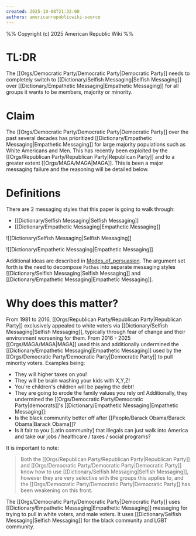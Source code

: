 ```yaml
---
created: 2025-10-08T21:32:00
authors: americanrepublicwiki-source
---
```

%%
Copyright (c) 2025 American Republic Wiki
%%
# TL:DR
The [[Orgs/Democratic Party/Democratic Party|Democratic Party]] needs to completely switch to [[Dictionary/Selfish Messaging|Selfish Messaging]] over [[Dictionary/Empathetic Messaging|Empathetic Messaging]] for all groups it wants to be members, majority or minority. 
# Claim
The [[Orgs/Democratic Party/Democratic Party|Democratic Party]] over the past several decades has prioritized [[Dictionary/Empathetic Messaging|Empathetic Messaging]] for large majority populations such as White Americans and Men. This has recently been exploited by the [[Orgs/Republican Party/Republican Party|Republican Party]] and to a greater extent [[Orgs/MAGA/MAGA|MAGA]]. This is been a major messaging failure and the reasoning will be detailed below.
# Definitions
There are 2 messaging styles that this paper is going to walk through:
- [[Dictionary/Selfish Messaging|Selfish Messaging]]
- [[Dictionary/Empathetic Messaging|Empathetic Messaging]]

![[Dictionary/Selfish Messaging|Selfish Messaging]]

![[Dictionary/Empathetic Messaging|Empathetic Messaging]]

Additional ideas are described in [Modes_of_persuasion](https://en.wikipedia.org/wiki/Modes_of_persuasion). The argument set forth is the need to decompose `Pathos` into separate messaging styles [[Dictionary/Selfish Messaging|Selfish Messaging]] and [[Dictionary/Empathetic Messaging|Empathetic Messaging]].
# Why does this matter?
From 1981 to 2016, [[Orgs/Republican Party/Republican Party|Republican Party]] exclusively appealed to white voters via [[Dictionary/Selfish Messaging|Selfish Messaging]], typically through fear of change and their environment worsening for them. From 2016 - 2025 [[Orgs/MAGA/MAGA|MAGA]] used this and additionally undermined the [[Dictionary/Empathetic Messaging|Empathetic Messaging]] used by the [[Orgs/Democratic Party/Democratic Party|Democratic Party]] to pull minority voters. Examples being:
- They will higher taxes on you!
- They will be brain washing your kids with X,Y,Z!
- You're children's children will be paying the debt!
- They are going to erode the family values you rely on!
Additionally, they undermined the [[Orgs/Democratic Party/Democratic Party|democrats]]'s [[Dictionary/Empathetic Messaging|Empathetic Messaging]]:
- Is the black community better off after [[People/Barack Obama/Barack Obama|Barack Obama]]? 
- Is it fair to you [Latin community] that illegals can just walk into America and take our jobs / healthcare / taxes / social programs?

It is important to note:
> Both the [[Orgs/Republican Party/Republican Party|Republican Party]] and [[Orgs/Democratic Party/Democratic Party|Democratic Party]] know how to use [[Dictionary/Selfish Messaging|Selfish Messaging]], however they are very selective with the groups this applies to, and the [[Orgs/Democratic Party/Democratic Party|Democratic Party]] has been weakening on this front.

The [[Orgs/Democratic Party/Democratic Party|Democratic Party]] uses [[Dictionary/Empathetic Messaging|Empathetic Messaging]] messaging for trying to pull in white voters, and male voters. It uses [[Dictionary/Selfish Messaging|Selfish Messaging]] for the black community and LGBT community.